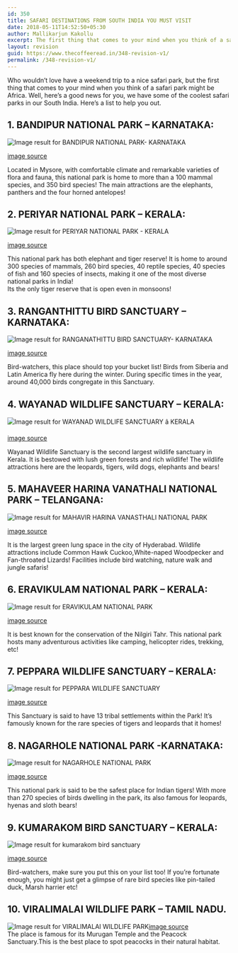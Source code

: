 ```yaml
---
id: 350
title: SAFARI DESTINATIONS FROM SOUTH INDIA YOU MUST VISIT
date: 2018-05-11T14:52:50+05:30
author: Mallikarjun Kakollu
excerpt: The first thing that comes to your mind when you think of a safari park might be Africa. Well, here’s a good news for you, we have some of the coolest safari parks in our South India.
layout: revision
guid: https://www.thecoffeeread.in/348-revision-v1/
permalink: /348-revision-v1/
---
```

Who wouldn’t love have a weekend trip to a nice safari park, but the first thing that comes to your mind when you think of a safari park might be Africa. Well, here’s a good news for you, we have some of the coolest safari parks in our South India. Here’s a list to help you out.

## 1. BANDIPUR NATIONAL PARK &#8211; KARNATAKA:

![Image result for BANDIPUR NATIONAL PARK- KARNATAKA](https://i.ytimg.com/vi/xGZ7y1vSZfg/maxresdefault.jpg) 

[image source](https://www.google.co.in/search?biw=1350&bih=561&tbs=isz%3Alt%2Cislt%3Axga&tbm=isch&sa=1&ei=3F_1WqCMIcjz8QW2u4qoCg&q=BANDIPUR+NATIONAL+PARK-+KARNATAKA&oq=BANDIPUR+NATIONAL+PARK-+KARNATAKA&gs_l=img.3..0i30k1.46140.46140.0.46803.1.1.0.0.0.0.441.441.4-1.1.0....0...1c.1.64.img..0.1.441....0.QOH4wpVDENU#imgrc=EpTvz5zVbOkMZM:)

Located in Mysore, with comfortable climate and remarkable varieties of flora and fauna, this national park is home to more than a 100 mammal species, and 350 bird species! The main attractions are the elephants, panthers and the four horned antelopes!

## 2. PERIYAR NATIONAL PARK &#8211; KERALA:

![Image result for PERIYAR NATIONAL PARK - KERALA](http://www.concordaviation.in/media/services/wildlife/6_1.jpg) 

[image source](https://www.google.co.in/search?biw=1350&bih=561&tbs=isz%3Alt%2Cislt%3Axga&tbm=isch&sa=1&ei=sl_1WuGXKMj38QX55ayoDQ&q=+PERIYAR+NATIONAL+PARK+-+KERALA&oq=+PERIYAR+NATIONAL+PARK+-+KERALA&gs_l=img.3..0i30k1j0i8i30k1.40061.40061.0.40390.1.1.0.0.0.0.287.287.2-1.1.0....0...1c.1.64.img..0.1.286....0.Umv3C6Z3PVU#imgrc=boEvCAf4ixnMaM:)

This national park has both elephant and tiger reserve! It is home to around 300 species of mammals, 260 bird species, 40 reptile species, 40 species of fish and 160 species of insects, making it one of the most diverse national parks in India!  
Its the only tiger reserve that is open even in monsoons!

## 3. RANGANTHITTU BIRD SANCTUARY &#8211; KARNATAKA:

![Image result for RANGANATHITTU BIRD SANCTUARY- KARNATAKA](http://media.makemyhangout.com/Ranganathittu-Bird-Sanctuary/Entrance-of-Sanctuary-Ranganathittu-Bird-Sanctuary.JPG) 

[image source](https://www.google.co.in/search?biw=1350&bih=561&tbs=isz%3Alt%2Cislt%3Axga&tbm=isch&sa=1&ei=cl_1WvbIBMWx8QX8tq3IAg&q=+RANGANTHITTU+BIRD+SANCTUARY-+KARNATAKA&oq=+RANGANTHITTU+BIRD+SANCTUARY-+KARNATAKA&gs_l=img.3...62695.62695.0.63337.1.1.0.0.0.0.326.326.3-1.1.0....0...1c.1.64.img..0.0.0....0.0-525z444lo#imgrc=xSMibz5uGMjA6M:)

Bird-watchers, this place should top your bucket list! Birds from Siberia and Latin America fly here during the winter. During specific times in the year, around 40,000 birds congregate in this Sanctuary.

## 4. WAYANAD WILDLIFE SANCTUARY &#8211; KERALA:

![Image result for WAYANAD WILDLIFE SANCTUARY â KERALA](http://www.keralaleisureholidays.com/wp-content/uploads/2014/09/wildlife.jpg) 

[image source](https://www.google.co.in/search?biw=1350&bih=561&tbs=isz%3Alt%2Cislt%3Axga&tbm=isch&sa=1&ei=Xl_1WszyD8yB8gWcmpOoBw&btnG=Search&q=WAYANAD+WILDLIFE+SANCTUARY+%E2%80%93+KERALA#imgrc=jaoKw_M4iqj_-M:)

Wayanad Wildlife Sanctuary is the second largest wildlife sanctuary in Kerala. It is bestowed with lush green forests and rich wildlife! The wildlife attractions here are the leopards, tigers, wild dogs, elephants and bears!

## 5. MAHAVEER HARINA VANATHALI NATIONAL PARK &#8211; TELANGANA:

![Image result for MAHAVIR HARINA VANASTHALI NATIONAL PARK](https://3.bp.blogspot.com/-asA6KDKhuyU/WIBwL6ODKII/AAAAAAAAAAg/-O2MiRf9d10nHPFP2Z2W--fT0DTOrvYSwCLcB/s1600/IMG_20170111_160350.jpg) 

[image source](https://www.google.co.in/search?biw=1350&bih=561&tbs=isz%3Alt%2Cislt%3Axga&tbm=isch&sa=1&ei=-171WsGSD4yw8wWmoK-ICg&q=+MAHAVEER+HARINA+VANATHALI+NATIONAL+PARK&oq=+MAHAVEER+HARINA+VANATHALI+NATIONAL+PARK&gs_l=img.3...42754.42754.0.43493.1.1.0.0.0.0.359.359.3-1.1.0....0...1c.1.64.img..0.0.0....0.ZVLxYBU4Jto#imgrc=GveO4xtBCS2HeM:)

It is the largest green lung space in the city of Hyderabad. Wildlife attractions include Common Hawk Cuckoo,White-naped Woodpecker and Fan-throated Lizards! Facilities include bird watching, nature walk and jungle safaris!

## 6. ERAVIKULAM NATIONAL PARK &#8211; KERALA:

![Image result for ERAVIKULAM NATIONAL PARK](http://eravikulam.org/wp-content/uploads/2014/09/rajamala1.jpg) 

[image source](https://www.google.co.in/search?biw=1350&bih=561&tbs=isz%3Alt%2Cislt%3Axga&tbm=isch&sa=1&ei=sl71Wqa1IYip8QW9pS0&q=ERAVIKULAM+NATIONAL+PARK+&oq=ERAVIKULAM+NATIONAL+PARK+&gs_l=img.3..0l10.70397.70397.0.70886.1.1.0.0.0.0.277.277.2-1.1.0....0...1c.1.64.img..0.1.274....0.bTELTLbPkv0#imgrc=wtF4a9nakeLzgM:)

<span style="text-transform: initial;">It is best known for the conservation of the Nilgiri Tahr. This national park hosts many adventurous activities like camping, helicopter rides, trekking, etc!</span>

## 7. PEPPARA WILDLIFE SANCTUARY &#8211; KERALA:

![Image result for PEPPARA WILDLIFE SANCTUARY](https://upload.wikimedia.org/wikipedia/commons/thumb/a/a6/Peppara_sanctuary.jpg/1200px-Peppara_sanctuary.jpg) 

[image source](https://www.google.co.in/search?biw=1350&bih=561&tbs=isz%3Alt%2Cislt%3Axga&tbm=isch&sa=1&ei=fl71Wtz-D8Op8QWTuYzgAQ&q=PEPPARA+WILDLIFE+SANCTUARY+&oq=PEPPARA+WILDLIFE+SANCTUARY+&gs_l=img.3..0l2j0i30k1j0i24k1l6.50014.50014.0.50593.1.1.0.0.0.0.410.410.4-1.1.0....0...1c.1.64.img..0.1.409....0.GAutXNx56iA#imgrc=hdE6oYR0jx-1GM:)

<span style="text-transform: initial;">This Sanctuary is said to have 13 tribal settlements within the Park! It’s famously known for the rare species of tigers and leopards that it homes!</span>

## 8. NAGARHOLE NATIONAL PARK -KARNATAKA:

![Image result for NAGARHOLE NATIONAL PARK](https://images.thrillophilia.com/image/upload/s--mBk-tXM---/c_fill,f_auto,fl_strip_profile,h_800,q_auto,w_1300/v1/images/photos/000/077/163/original/1462778700_gate_entry.jpg.jpg?1462778700) 

[image source](https://www.google.co.in/search?biw=1350&bih=561&tbs=isz%3Alt%2Cislt%3Axga&tbm=isch&sa=1&ei=Q171WqOtHZbS8wWP14D4Cw&q=NAGARHOLE+NATIONAL+PARK&oq=NAGARHOLE+NATIONAL+PARK&gs_l=img.3..0l10.56552.56552.0.57170.1.1.0.0.0.0.230.230.2-1.1.0....0...1c.1.64.img..0.1.228....0.55WYGpDlK3M#imgrc=WpHVI_cpffgEYM:)

<span style="text-transform: initial;">This national park is said to be the safest place for Indian tigers! With more than 270 species of birds dwelling in the park, its also famous for leopards, hyenas and sloth bears!</span>

## 9. KUMARAKOM BIRD SANCTUARY &#8211; KERALA:

![Image result for kumarakom bird sanctuary](http://www.concordaviation.in/media/services/wildlife/5_1.jpg) 

[image source](https://www.google.co.in/search?biw=1350&bih=561&tbs=isz%3Alt%2Cislt%3Axga&tbm=isch&sa=1&ei=Pl71WryHH8OG8wXcgqDwAg&q=kumarakom+bird+sanctuary&oq=kumarakom+&gs_l=img.3.0.0i67k1j0j0i67k1l2j0j0i67k1j0l3j0i67k1.1686.1686.0.3580.1.1.0.0.0.0.486.486.4-1.1.0....0...1c.1.64.img..0.1.483....0.wHb3_tYocIA#imgrc=_ZMkhlmRJ9umXM:)

<span style="text-transform: initial;">Bird-watchers, make sure you put this on your list too! If you’re fortunate enough, you might just get a glimpse of rare bird species like pin-tailed duck, Marsh harrier etc!</span>

## 10. VIRALIMALAI WILDLIFE PARK &#8211; TAMIL NADU.

<span class="sr-img-credit"><img src="http://3.bp.blogspot.com/-AcqlcyS9QVM/UpxflV-dNoI/AAAAAAAAQkk/q5EOCTXw6fE/s1600/indian+elephant.JPG" alt="Image result for VIRALIMALAI WILDLIFE PARK" /></span>[image source](https://www.google.co.in/search?biw=1350&bih=561&tbs=isz%3Alt%2Cislt%3Axga&tbm=isch&sa=1&ei=t0j1WvG-M4LW8QXPmpRY&q=VIRALIMALAI+WILDLIFE+PARK&oq=VIRALIMALAI+WILDLIFE+PARK&gs_l=img.3...5395621.5395621.0.5396874.1.1.0.0.0.0.0.0..0.0....0...1c.1.64.img..1.0.0....0.EvuM0uhbhks#imgrc=6wFRAPa0Xl4T6M:)  
The place is famous for its Murugan Temple and the Peacock Sanctuary.This is the best place to spot peacocks in their natural habitat.
